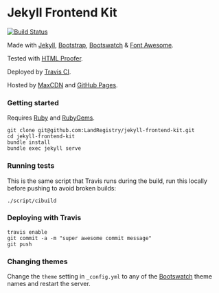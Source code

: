 Jekyll Frontend Kit
===================
[![Build Status](https://travis-ci.org/LandRegistry/jekyll-frontend-kit.svg?branch=master)](https://travis-ci.org/LandRegistry/jekyll-frontend-kit)

Made with [Jekyll](http://jekyllrb.com/), [Bootstrap](http://getbootstrap.com/), [Bootswatch](http://bootswatch.com/) & [Font Awesome](http://fortawesome.github.io/Font-Awesome/).

Tested with [HTML Proofer](https://github.com/gjtorikian/html-proofer).

Deployed by [Travis CI](https://travis-ci.org/matthew-shaw/matthew-shaw.github.io).

Hosted by [MaxCDN](http://www.bootstrapcdn.com/) and [GitHub Pages](https://pages.github.com/).

### Getting started
Requires [Ruby](https://www.ruby-lang.org/en/downloads/) and [RubyGems](http://rubygems.org/pages/download).
```
git clone git@github.com:LandRegistry/jekyll-frontend-kit.git
cd jekyll-frontend-kit
bundle install
bundle exec jekyll serve
```

### Running tests
This is the same script that Travis runs during the build, run this locally before pushing to avoid broken builds:
```
./script/cibuild
```

### Deploying with Travis
```
travis enable
git commit -a -m "super awesome commit message"
git push
```

### Changing themes
Change the ```theme``` setting in ```_config.yml``` to any of the [Bootswatch](http://bootswatch.com/) theme names and restart the server.
